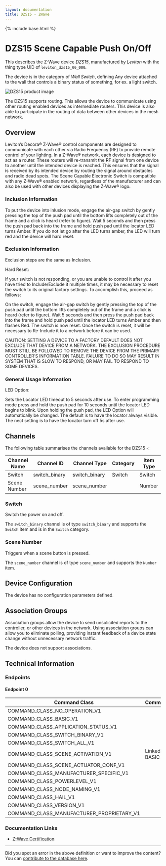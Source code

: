 ```yaml
---
layout: documentation
title: DZS15 - ZWave
---
```


{% include base.html %}

# DZS15 Scene Capable Push On/Off
This describes the Z-Wave device *DZS15*, manufactured by *Leviton* with the thing type UID of ```leviton_dzs15_00_000```.

The device is in the category of *Wall Switch*, defining Any device attached to the wall that controls a binary status of something, for ex. a light switch.

![DZS15 product image](https://opensmarthouse.org/zwavedatabase/195/image/)


The DZS15 supports routing. This allows the device to communicate using other routing enabled devices as intermediate routers.  This device is also able to participate in the routing of data between other devices in the mesh network.

## Overview

Leviton’s Decora® Z-Wave® control components are designed to communicate with each other via Radio Frequency (RF) to provide remote control of your lighting. In a Z-Wave® network, each device is designed to act as a router. These routers will re-transmit the RF signal from one device to another until the intended device is reached. This ensures that the signal is received by its intended device by routing the signal around obstacles and radio dead spots. The Scene Capable Electronic Switch is compatible with any Z-Wave® enabled network, regardless of the manufacturer and can also be used with other devices displaying the Z-Wave® logo.

### Inclusion Information

To put the device into inlusion mode, engage the air-gap switch by gently pressing the top of the push pad until the bottom lifts completely out of the frame and a click is heard (refer to figure). Wait 5 seconds and then press the push pad back into the frame and hold push pad until the locator LED turns Amber. If you do not let go after the LED turns amber, the LED will turn red and the device will hard reset.

### Exclusion Information

Exclusion steps are the same as Inclusion.

Hard Reset:

If your switch is not responding, or you are unable to control it after you have tried to Include/Exclude it multiple times, it may be necessary to reset the switch to its original factory settings. To accomplish this, proceed as follows:

On the switch, engage the air-gap switch by gently pressing the top of the push pad until the bottom lifts completely out of the frame and a click is heard (refer to figure). Wait 5 seconds and then press the push pad back into the frame and hold push pad until the locator LED turns Amber and then flashes Red. The switch is now reset. Once the switch is reset, it will be necessary to Re-Include it to a network before it can be used.

CAUTION: SETTING A DEVICE TO A FACTORY DEFAULT DOES NOT EXCLUDE THAT DEVICE FROM A NETWORK. THE EXCLUSION PROCEDURE MUST STILL BE FOLLOWED TO REMOVE THE DEVICE FROM THE PRIMARY CONTROLLER’S INFORMATION TABLE. FAILURE TO DO SO MAY RESULT IN SYSTEM THAT IS SLOW TO RESPOND, OR MAY FAIL TO RESPOND TO SOME DEVICES.

### General Usage Information

LED Option: 

Sets the Locator LED timeout to 5 seconds after use. To enter programming mode press and hold the push pad for 10 seconds until the locator LED begins to blink. Upon holding the push pad, the LED Option will automatically be changed. The default is to have the locator always visible. The nect setting is to have the locator turn off 5s after use.

## Channels

The following table summarises the channels available for the DZS15 -:

| Channel Name | Channel ID | Channel Type | Category | Item Type |
|--------------|------------|--------------|----------|-----------|
| Switch | switch_binary | switch_binary | Switch | Switch | 
| Scene Number | scene_number | scene_number |  | Number | 

### Switch
Switch the power on and off.

The ```switch_binary``` channel is of type ```switch_binary``` and supports the ```Switch``` item and is in the ```Switch``` category.

### Scene Number
Triggers when a scene button is pressed.

The ```scene_number``` channel is of type ```scene_number``` and supports the ```Number``` item.



## Device Configuration

The device has no configuration parameters defined.

## Association Groups

Association groups allow the device to send unsolicited reports to the controller, or other devices in the network. Using association groups can allow you to eliminate polling, providing instant feedback of a device state change without unnecessary network traffic.

The device does not support associations.
## Technical Information

### Endpoints

#### Endpoint 0

| Command Class | Comment |
|---------------|---------|
| COMMAND_CLASS_NO_OPERATION_V1| |
| COMMAND_CLASS_BASIC_V1| |
| COMMAND_CLASS_APPLICATION_STATUS_V1| |
| COMMAND_CLASS_SWITCH_BINARY_V1| |
| COMMAND_CLASS_SWITCH_ALL_V1| |
| COMMAND_CLASS_SCENE_ACTIVATION_V1| Linked to BASIC|
| COMMAND_CLASS_SCENE_ACTUATOR_CONF_V1| |
| COMMAND_CLASS_MANUFACTURER_SPECIFIC_V1| |
| COMMAND_CLASS_POWERLEVEL_V1| |
| COMMAND_CLASS_NODE_NAMING_V1| |
| COMMAND_CLASS_HAIL_V1| |
| COMMAND_CLASS_VERSION_V1| |
| COMMAND_CLASS_MANUFACTURER_PROPRIETARY_V1| |

### Documentation Links

* [Z-Wave Certification](https://www.opensmarthouse.org/zwavedatabase/195/ZC08-14040006.pdf)

---

Did you spot an error in the above definition or want to improve the content?
You can [contribute to the database here](https://www.opensmarthouse.org/zwavedatabase/195).

